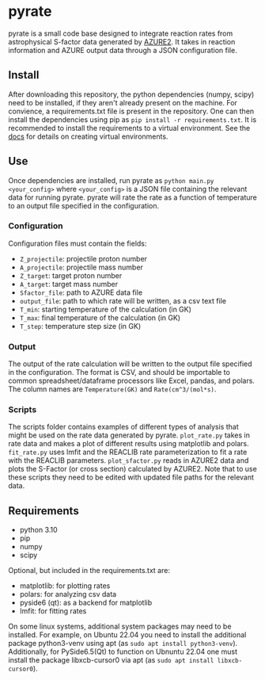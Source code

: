 # pyrate

pyrate is a small code base designed to integrate reaction rates from astrophysical S-factor data generated by [AZURE2](https://azure.nd.edu). It takes in reaction information and AZURE output data through a JSON configuration file.

## Install

After downloading this repository, the python dependencies (numpy, scipy) need to be installed, if they aren't already present on the machine. For convience, a requirements.txt file is present in the repository. One can then install the dependencies using pip as `pip install -r requirements.txt`. It is recommended to install the requirements to a virtual environment. See the [docs](https://docs.python.org/3/library/venv.html) for details on creating virtual environments.

## Use

Once dependencies are installed, run pyrate as `python main.py <your_config>` where `<your_config>` is a JSON file containing the relevant data for running pyrate.
pyrate will rate the rate as a function of temperature to an output file specified in the configuration.

### Configuration

Configuration files must contain the fields:

- `Z_projectile`: projectile proton number
- `A_projectile`: projectile mass number
- `Z_target`: target proton number
- `A_target`: target mass number
- `Sfactor_file`: path to AZURE data file
- `output_file`: path to which rate will be written, as a csv text file
- `T_min`: starting temperature of the calculation (in GK)
- `T_max`: final temperature of the calculation (in GK)
- `T_step`: temperature step size (in GK)

### Output

The output of the rate calculation will be written to the output file specified in the configuration. The format is CSV, and should be importable to common spreadsheet/dataframe processors like Excel, pandas, and polars. The column names are `Temperature(GK)` and `Rate(cm^3/(mol*s)`.

### Scripts

The scripts folder contains examples of different types of analysis that might be used on the rate data generated by pyrate. `plot_rate.py` takes in rate data and makes a plot of different results using matplotlib and polars. `fit_rate.py` uses lmfit and the REACLIB rate parameterization to fit a rate with the REACLIB parameters. `plot_sfactor.py` reads in AZURE2 data and plots the S-Factor (or cross section) calculated by AZURE2. Note that to use these scripts they need to be edited with updated file paths for the relevant data.

## Requirements

- python 3.10
- pip
- numpy
- scipy

Optional, but included in the requirements.txt are:

- matplotlib: for plotting rates
- polars: for analyzing csv data
- pyside6 (qt): as a backend for matplotlib
- lmfit: for fitting rates

On some linux systems, additional system packages may need to be installed. For example, on Ubuntu 22.04 you need to install the additional package python3-venv using apt (as `sudo apt install python3-venv`). Additionally, for PySide6.5(Qt) to function on Ubnuntu 22.04 one must install the package libxcb-cursor0 via apt (as `sudo apt install libxcb-cursor0`).
